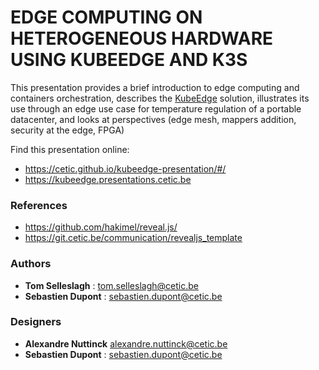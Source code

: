 # EDGE COMPUTING ON HETEROGENEOUS HARDWARE USING KUBEEDGE AND K3S

This presentation provides a brief introduction to edge computing and containers orchestration, describes the [KubeEdge](https://kubeedge.io/) solution, illustrates its use through an edge use case for temperature regulation of a portable datacenter, and looks at perspectives (edge mesh, mappers addition, security at the edge, FPGA)

Find this presentation online: 
* https://cetic.github.io/kubeedge-presentation/#/ 
* https://kubeedge.presentations.cetic.be

### References

* https://github.com/hakimel/reveal.js/
* https://git.cetic.be/communication/revealjs_template

### Authors
* **Tom Selleslagh** : tom.selleslagh@cetic.be
* **Sebastien Dupont** : sebastien.dupont@cetic.be

### Designers
* **Alexandre Nuttinck** alexandre.nuttinck@cetic.be
* **Sebastien Dupont** : sebastien.dupont@cetic.be
